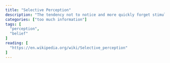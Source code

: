 ```yaml
---
title: "Selective Perception"
description: "The tendency not to notice and more quickly forget stimuli that cause emotional discomfort and contradict our prior beliefs."
categories: ["too much information"]
tags: [
  "perception",
  "belief"
]
reading: [
  "https://en.wikipedia.org/wiki/Selective_perception"
]
---
```


